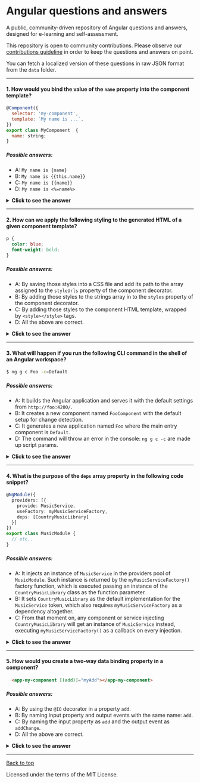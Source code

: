 # Angular questions and answers

A public, community-driven repository of Angular questions and answers, designed for e-learning and self-assessment. 

This repository is open to community contributions. Please observe our [contributions guideline](CONTRIBUTING.md) in order to keep the questions and answers on point.

You can fetch a localized version of these questions in raw JSON format from the `data` folder.

---
#### 1. How would you bind the value of the `name` property into the component template?
```javascript
@Component({
  selector: 'my-component',
  template: `My name is ...`,
})
export class MyComponent  { 
  name: string;
}
```
##### Possible answers:

- A: `My name is {name}`
- B: `My name is {{this.name}}`
- C: `My name is {{name}}`
- D: `My name is <%=name%>`

<details>
  <summary><strong>Click to see the answer</strong></summary>
  <p>

  #### Answer: C

  In order to bind a dynamic value into a template we use the `{{ value }}` syntax, where `property` can be the name of a public property of the component class, or the return of a function or component method (being the latter discouraged for methods implementing too much logic due to performance reasons). Angular implements by means of its template engine and its change detection machinery all the logic required to _inject_ the values represented by these properties in a process known as _interpolation_.

  </p>
</details>

---

#### 2. How can we apply the following styling to the generated HTML of a given component template?

```css
p { 
  color: blue;
  font-weight: bold;
}
```

##### Possible answers:

- A: By saving those styles into a CSS file and add its path to the array assigned to the `styleUrls` property of the component decorator.
- B: By adding those styles to the strings array in to the `styles` property of the component decorator.
- C: By adding those styles to the component HTML template, wrapped by `<style></style>` tags.
- D: All the above are correct.

<details>
  <summary><strong>Click to see the answer</strong></summary>
  <p>

  #### Answer: D

  Although Angular will render HTML that honors the global project CSS ruleset, it will also bundle component styles with components, enabling a more modular design than regular stylesheets, and injecting the CSS that is needed only when components are provisioned. Such styling will be scoped to the component it belongs, unless a different view encapsulation is used.

  In order to associate CSS styles to the rendered component, we can use either of the approaches above. The right apporach will depend on the context of the component, the amount of CSS to be applied and the level of reusability we can to apply. Please note that the CSS generated like this is not inherited by any child component.

  </p>
</details>

--- 

#### 3. What will happen if you run the following CLI command in the shell of an Angular workspace?

```bash
$ ng g c Foo -c=Default
```

##### Possible answers:

- A: It builds the Angular application and serves it with the default settings from `http://foo:4200/`.
- B: It creates a new component named `FooComponent` with the default setup for change detection.
- C: It generates a new application named `Foo` where the main entry component is `Default`.
- D: The command will throw an error in the console: `ng g c -c` are made up script params.

<details>
  <summary><strong>Click to see the answer</strong></summary>
  <p>

  #### Answer: B

  The syntax above depicts the shorthand version of:
  
  ```bash
  $ ng generate component Foo --changeDetection=Default
  ````

  This command will create a new component named `FooComponent` within the `./foo` folder with the Change Detection startegy set to Default.

  In practice, all the main CLI commands and most of the modifier parameters are extended with shorthand versions.

  </p>
</details>

--- 

#### 4. What is the purpose of the `deps` array property in the following code snippet?

```typescript
@NgModule({
  providers: [{
    provide: MusicService,
    useFactory: myMusicServiceFactory,
    deps: [CountryMusicLibrary]
  }]
})
export class MusicModule {
  // etc..
}
```

##### Possible answers:

- A: It injects an instance of `MusicService` in the providers pool of `MusicModule`. Such instance is returned by the `myMusicServiceFactory()` factory function, which is executed passing an instance of the `CountryMusicLibrary` class as the function parameter.
- B: It sets `CountryMusicLibrary` as the default implementation for the `MusicService` token, which also requires `myMusicServiceFactory` as a dependency altogether.
- C: From that moment on, any component or service injecting `CountryMusicLibrary` will get an instance of `MusicService` instead, executing `myMusicServiceFactory()` as a callback on every injection.

<details>
  <summary><strong>Click to see the answer</strong></summary>
  <p>

  #### Answer: A

  The snippet above configures the dependency injection machinery to execute the `myMusicServiceFactory()` factory function in order to retrieve the singleton required to implement `MusicService` in the context of the dependency injector for `MusicModule`. However, that function will expect a parameter typed as `CountryMusicLibrary` upon execution. An implementation example could operate as follows:

  ```typescript
  const myMusicServiceFactory = (library: CountryMusicLibrary): MusicService => {
    return new StyledMusicService(library);
  };
  ```

  </p>
</details>

---

#### 5. How would you create a two-way data binding property in a component?
```html
  <app-my-component [(add)]="myAdd"></app-my-component>
```
##### Possible answers:

- A: By using the `@IO` decorator in a property `add`.
- B: By naming input property and output events with the same name: `add`.
- C: By naming the input property as `add` and the output event as `addChange`.
- D: All the above are correct.

<details>
  <summary><strong>Click to see the answer</strong></summary>
  <p>

  #### Answer: C

  Angular has this syntatic sugar when we has a property `x` and a corresponding event named `xChange`. Angular desugars the binding into 
  `<app-my-component [add]="myAdd" (addChange)="myAdd=$event"></app-my-component>`.

  </p>
</details>

---

[Back to top](#angular-questions-and-answers)

Licensed under the terms of the MIT License.
